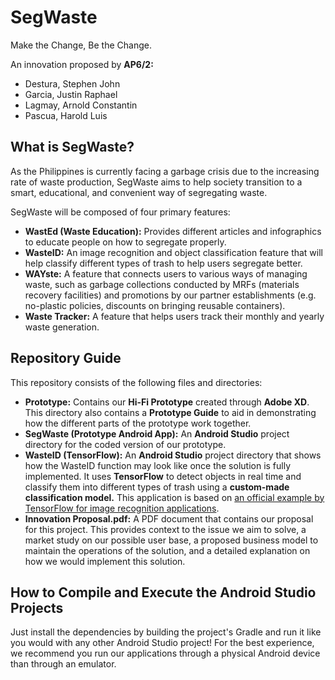 # SegWaste
Make the Change, Be the Change.

An innovation proposed by **AP6/2:**
- Destura, Stephen John
- Garcia, Justin Raphael
- Lagmay, Arnold Constantin
- Pascua, Harold Luis


 
## What is SegWaste?
As the Philippines is currently facing a garbage crisis due to the increasing rate of waste production, SegWaste aims to help society transition to a smart, educational, and convenient way of segregating waste.

SegWaste will be composed of four primary features:
- **WastEd (Waste Education):** Provides different articles and infographics to educate people on how to segregate properly.
- **WasteID:** An image recognition and object classification feature that will help classify different types of trash to help users segregate better.
- **WAYste:** A feature that connects users to various ways of managing waste, such as garbage collections conducted by MRFs (materials recovery facilities) and promotions by our partner establishments (e.g. no-plastic policies, discounts on bringing reusable containers).
- **Waste Tracker:** A feature that helps users track their monthly and yearly waste generation.

## Repository Guide
This repository consists of the following files and directories:
- **Prototype:** Contains our **Hi-Fi Prototype** created through **Adobe XD**. This directory also contains a **Prototype Guide** to aid in demonstrating how the different parts of the prototype work together.
- **SegWaste (Prototype Android App):** An **Android Studio** project directory for the coded version of our prototype.
- **WasteID (TensorFlow):** An **Android Studio** project directory that shows how the WasteID function may look like once the solution is fully implemented. It uses **TensorFlow** to detect objects in real time and classify them into different types of trash using a **custom-made classification model.** This application is based on [an official example by TensorFlow for image recognition applications](https://github.com/tensorflow/examples/tree/master/lite/codelabs/flower_classification).
- **Innovation Proposal.pdf:** A PDF document that contains our proposal for this project. This provides context to the issue we aim to solve, a market study on our possible user base, a proposed business model to maintain the operations of the solution, and a detailed explanation on how we would implement this solution.

## How to Compile and Execute the Android Studio Projects
Just install the dependencies by building the project's Gradle and run it like you would with any other Android Studio project! For the best experience, we recommend you run our applications through a physical Android device than through an emulator.
